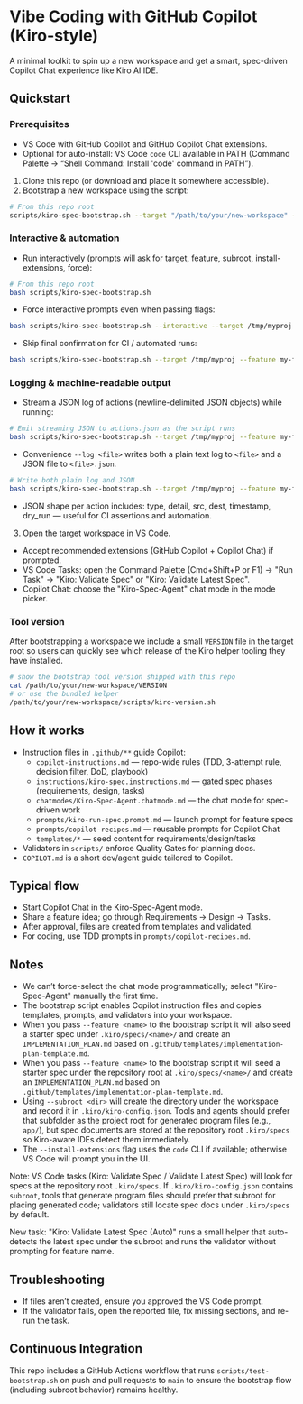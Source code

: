 # Vibe Coding with GitHub Copilot (Kiro-style)

A minimal toolkit to spin up a new workspace and get a smart, spec-driven Copilot Chat experience like Kiro AI IDE.

## Quickstart
### Prerequisites
- VS Code with GitHub Copilot and GitHub Copilot Chat extensions.
- Optional for auto-install: VS Code `code` CLI available in PATH (Command Palette → “Shell Command: Install 'code' command in PATH”).

1) Clone this repo (or download and place it somewhere accessible).
2) Bootstrap a new workspace using the script:

```bash
# From this repo root
scripts/kiro-spec-bootstrap.sh --target "/path/to/your/new-workspace" --feature sample-feature --subroot app --install-extensions --force
```

### Interactive & automation

- Run interactively (prompts will ask for target, feature, subroot, install-extensions, force):

```bash
# From this repo root
bash scripts/kiro-spec-bootstrap.sh
```

- Force interactive prompts even when passing flags:

```bash
bash scripts/kiro-spec-bootstrap.sh --interactive --target /tmp/myproj
```

- Skip final confirmation for CI / automated runs:

```bash
bash scripts/kiro-spec-bootstrap.sh --target /tmp/myproj --feature my-feature --subroot app --yes
```

### Logging & machine-readable output

- Stream a JSON log of actions (newline-delimited JSON objects) while running:

```bash
# Emit streaming JSON to actions.json as the script runs
bash scripts/kiro-spec-bootstrap.sh --target /tmp/myproj --feature my-feature --dry-run --emit-json actions.json
```

- Convenience `--log <file>` writes both a plain text log to `<file>` and a JSON file to `<file>.json`.

```bash
# Write both plain log and JSON
bash scripts/kiro-spec-bootstrap.sh --target /tmp/myproj --feature my-feature --log /tmp/kiro-bootstrap-log
```

- JSON shape per action includes: type, detail, src, dest, timestamp, dry_run — useful for CI assertions and automation.


3) Open the target workspace in VS Code.
- Accept recommended extensions (GitHub Copilot + Copilot Chat) if prompted.
- VS Code Tasks: open the Command Palette (Cmd+Shift+P or F1) → "Run Task" → "Kiro: Validate Spec" or "Kiro: Validate Latest Spec".
- Copilot Chat: choose the "Kiro-Spec-Agent" chat mode in the mode picker.

### Tool version

After bootstrapping a workspace we include a small `VERSION` file in the target root so users can quickly see which release of the Kiro helper tooling they have installed.

```bash
# show the bootstrap tool version shipped with this repo
cat /path/to/your/new-workspace/VERSION
# or use the bundled helper
/path/to/your/new-workspace/scripts/kiro-version.sh
```

## How it works
- Instruction files in `.github/**` guide Copilot:
  - `copilot-instructions.md` — repo-wide rules (TDD, 3-attempt rule, decision filter, DoD, playbook)
  - `instructions/kiro-spec.instructions.md` — gated spec phases (requirements, design, tasks)
  - `chatmodes/Kiro-Spec-Agent.chatmode.md` — the chat mode for spec-driven work
  - `prompts/kiro-run-spec.prompt.md` — launch prompt for feature specs
  - `prompts/copilot-recipes.md` — reusable prompts for Copilot Chat
  - `templates/*` — seed content for requirements/design/tasks
- Validators in `scripts/` enforce Quality Gates for planning docs.
- `COPILOT.md` is a short dev/agent guide tailored to Copilot.

## Typical flow
- Start Copilot Chat in the Kiro-Spec-Agent mode.
- Share a feature idea; go through Requirements → Design → Tasks.
- After approval, files are created from templates and validated.
- For coding, use TDD prompts in `prompts/copilot-recipes.md`.

## Notes
- We can’t force-select the chat mode programmatically; select "Kiro-Spec-Agent" manually the first time.
- The bootstrap script enables Copilot instruction files and copies templates, prompts, and validators into your workspace.
- When you pass `--feature <name>` to the bootstrap script it will also seed a starter spec under `.kiro/specs/<name>/` and create an `IMPLEMENTATION_PLAN.md` based on `.github/templates/implementation-plan-template.md`.
 - When you pass `--feature <name>` to the bootstrap script it will seed a starter spec under the repository root at `.kiro/specs/<name>/` and create an `IMPLEMENTATION_PLAN.md` based on `.github/templates/implementation-plan-template.md`.
 - Using `--subroot <dir>` will create the directory under the workspace and record it in `.kiro/kiro-config.json`. Tools and agents should prefer that subfolder as the project root for generated program files (e.g., `app/`), but spec documents are stored at the repository root `.kiro/specs` so Kiro-aware IDEs detect them immediately.
 - The `--install-extensions` flag uses the `code` CLI if available; otherwise VS Code will prompt you in the UI.

Note: VS Code tasks (Kiro: Validate Spec / Validate Latest Spec) will look for specs at the repository root `.kiro/specs`. If `.kiro/kiro-config.json` contains `subroot`, tools that generate program files should prefer that subroot for placing generated code; validators still locate spec docs under `.kiro/specs` by default.

New task: "Kiro: Validate Latest Spec (Auto)" runs a small helper that auto-detects the latest spec under the subroot and runs the validator without prompting for feature name.

## Troubleshooting
- If files aren’t created, ensure you approved the VS Code prompt.
- If the validator fails, open the reported file, fix missing sections, and re-run the task.

## Continuous Integration
This repo includes a GitHub Actions workflow that runs `scripts/test-bootstrap.sh` on push and pull requests to `main` to ensure the bootstrap flow (including subroot behavior) remains healthy.
